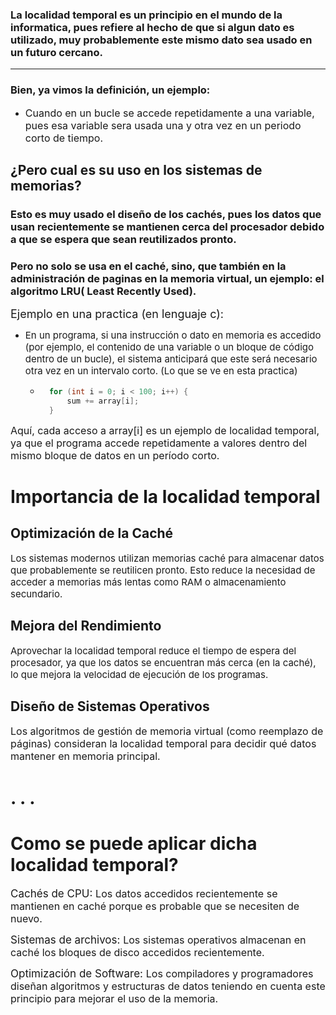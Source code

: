 ### La **localidad temporal** es un principio en el mundo de la informatica, pues refiere al hecho de que si algun dato es utilizado, muy probablemente este mismo dato sea usado en un futuro cercano.
<span style="font-size: 16px;"></span>

----------
### Bien, ya vimos la definición, un ejemplo:
- <span style="font-size: 16px;">Cuando en un bucle se accede repetidamente a una variable, pues esa variable sera usada una y otra vez en un periodo corto de tiempo.</span>

## ¿Pero cual es su uso en los sistemas de memorias?
### Esto es muy usado el diseño de los **cachés**, pues los datos que usan recientemente se mantienen cerca del procesador debido a que se espera que sean reutilizados pronto.

### Pero no solo se usa en el caché, sino, que también en la administración de paginas en la memoria virtual, un ejemplo: el algoritmo LRU( Least Recently Used).
<span style="font-size: 18px;">Ejemplo en una practica (en lenguaje c):</span>

- <span style="font-size: 15px;">En un programa, si una instrucción o dato en memoria es accedido (por ejemplo, el contenido de una variable o un bloque de código dentro de un bucle), el sistema anticipará que este será necesario otra vez en un intervalo corto.
 (Lo que se ve en esta practica)</span> 

    - ``` c
        for (int i = 0; i < 100; i++) {
            sum += array[i];
        }
        ```
<span style="font-size: 16px;"> Aquí, cada acceso a array[i] es un ejemplo de localidad temporal, ya que el programa accede repetidamente a valores dentro del mismo bloque de datos en un período corto.
</span>

# 
# Importancia de la localidad temporal
## Optimización de la Caché
<span style="font-size: 15px;">Los sistemas modernos utilizan memorias caché para almacenar datos que probablemente se reutilicen pronto. Esto reduce la necesidad de acceder a memorias más lentas como RAM o almacenamiento secundario.
</span>

## Mejora del Rendimiento
<span style="font-size: 15px;">Aprovechar la localidad temporal reduce el tiempo de espera del procesador, ya que los datos se encuentran más cerca (en la caché), lo que mejora la velocidad de ejecución de los programas.</span>

## Diseño de Sistemas Operativos
<span style="font-size: 16px;">Los algoritmos de gestión de memoria virtual (como reemplazo de páginas) consideran la localidad temporal para decidir qué datos mantener en memoria principal.</span>

# . . .
# Como se puede aplicar dicha localidad temporal?
<span style="font-size: 17px;">Cachés de CPU: </span>
<span style="font-size: 16px;">Los datos accedidos recientemente se mantienen en caché porque es probable que se necesiten de nuevo.
</span>

<span style="font-size: 17px;">Sistemas de archivos:
</span>
<span style="font-size: 16px;">Los sistemas operativos almacenan en caché los bloques de disco accedidos recientemente.
</span>

<span style="font-size: 17px;">Optimización de Software:
</span>
<span style="font-size: 16px;">Los compiladores y programadores diseñan algoritmos y estructuras de datos teniendo en cuenta este principio para mejorar el uso de la memoria.
</span>
